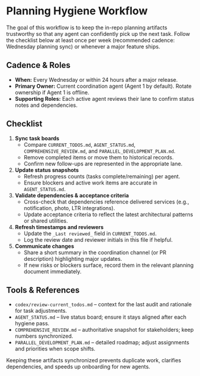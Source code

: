 # Planning Hygiene Workflow

The goal of this workflow is to keep the in-repo planning artifacts trustworthy so that any agent can confidently pick up the next task. Follow the checklist below at least once per week (recommended cadence: Wednesday planning sync) or whenever a major feature ships.

## Cadence & Roles
- **When:** Every Wednesday or within 24 hours after a major release.
- **Primary Owner:** Current coordination agent (Agent 1 by default). Rotate ownership if Agent 1 is offline.
- **Supporting Roles:** Each active agent reviews their lane to confirm status notes and dependencies.

## Checklist
1. **Sync task boards**
   - Compare `CURRENT_TODOS.md`, `AGENT_STATUS.md`, `COMPREHENSIVE_REVIEW.md`, and `PARALLEL_DEVELOPMENT_PLAN.md`.
   - Remove completed items or move them to historical records.
   - Confirm new follow-ups are represented in the appropriate lane.
2. **Update status snapshots**
   - Refresh progress counts (tasks complete/remaining) per agent.
   - Ensure blockers and active work items are accurate in `AGENT_STATUS.md`.
3. **Validate dependencies & acceptance criteria**
   - Cross-check that dependencies reference delivered services (e.g., notification, photo, LTR integrations).
   - Update acceptance criteria to reflect the latest architectural patterns or shared utilities.
4. **Refresh timestamps and reviewers**
   - Update the `_Last reviewed_` field in `CURRENT_TODOS.md`.
   - Log the review date and reviewer initials in this file if helpful.
5. **Communicate changes**
   - Share a short summary in the coordination channel (or PR description) highlighting major updates.
   - If new risks or blockers surface, record them in the relevant planning document immediately.

## Tools & References
- `codex/review-current_todos.md` – context for the last audit and rationale for task adjustments.
- `AGENT_STATUS.md` – live status board; ensure it stays aligned after each hygiene pass.
- `COMPREHENSIVE_REVIEW.md` – authoritative snapshot for stakeholders; keep numbers synchronized.
- `PARALLEL_DEVELOPMENT_PLAN.md` – detailed roadmap; adjust assignments and priorities when scope shifts.

Keeping these artifacts synchronized prevents duplicate work, clarifies dependencies, and speeds up onboarding for new agents.
